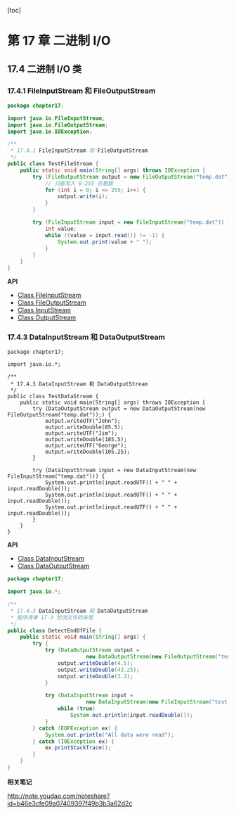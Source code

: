 [toc]

# 第 17 章 二进制 I/O

## 17.4 二进制 I/O 类

### 17.4.1 FileInputStream 和 FileOutputStream

```java
package chapter17;

import java.io.FileInputStream;
import java.io.FileOutputStream;
import java.io.IOException;

/**
 * 17.4.1 FileInputStream 和 FileOutputStream
 */
public class TestFileStream {
    public static void main(String[] args) throws IOException {
        try (FileOutputStream output = new FileOutputStream("temp.dat")) {
            // 只能写入 0-255 的整数
            for (int i = 0; i <= 255; i++) {
                output.write(i);
            }
        }

        try (FileInputStream input = new FileInputStream("temp.dat")) {
            int value;
            while ((value = input.read()) != -1) {
                System.out.print(value + " ");
            }
        }
    }
}
```

**API**
- [Class FileInputStream](https://docs.oracle.com/javase/8/docs/api/java/io/FileInputStream.html)
- [Class FileOutputStream](https://docs.oracle.com/javase/8/docs/api/java/io/FileOutputStream.html)
- [Class InputStream](https://docs.oracle.com/javase/8/docs/api/java/io/InputStream.html)
- [Class OutputStream](https://docs.oracle.com/javase/8/docs/api/java/io/OutputStream.html)

### 17.4.3 DataInputStream 和 DataOutputStream

```
package chapter17;

import java.io.*;

/**
 * 17.4.3 DataInputStream 和 DataOutputStream
 */
public class TestDataStream {
    public static void main(String[] args) throws IOException {
        try (DataOutputStream output = new DataOutputStream(new FileOutputStream("temp.dat"));) {
            output.writeUTF("John");
            output.writeDouble(85.5);
            output.writeUTF("Jim");
            output.writeDouble(185.5);
            output.writeUTF("George");
            output.writeDouble(105.25);
        }

        try (DataInputStream input = new DataInputStream(new FileInputStream("temp.dat"))) {
            System.out.println(input.readUTF() + " " + input.readDouble());
            System.out.println(input.readUTF() + " " + input.readDouble());
            System.out.println(input.readUTF() + " " + input.readDouble());
        }
    }
}
```

**API**
- [Class DataInputStream](https://docs.oracle.com/javase/8/docs/api/java/io/DataInputStream.html)
- [Class DataOutputStream](https://docs.oracle.com/javase/8/docs/api/java/io/DataOutputStream.html)

```java
package chapter17;

import java.io.*;

/**
 * 17.4.3 DataInputStream 和 DataOutputStream
 * 程序清单 17-3 检测文件的末尾
 */
public class DetectEndOfFile {
    public static void main(String[] args) {
        try {
            try (DataOutputStream output =
                         new DataOutputStream(new FileOutputStream("test.dat"))) {
                output.writeDouble(4.5);
                output.writeDouble(43.25);
                output.writeDouble(3.2);
            }

            try (DataInputStream input =
                         new DataInputStream(new FileInputStream("test.dat"))) {
                while (true)
                    System.out.println(input.readDouble());
            }
        } catch (EOFException ex) {
            System.out.println("All data were read");
        } catch (IOException ex) {
            ex.printStackTrace();
        }
    }
}
```

**相关笔记**

http://note.youdao.com/noteshare?id=b46e3cfe09a07409397f49b3b3a62d2c